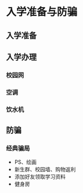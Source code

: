 # 入学准备与防骗

## 入学准备

## 入学办理

### 校园网

### 空调

### 饮水机

## 防骗

### 经典骗局

- PS、绘画
- 新生群、校园墙、购物返利
- 添加好友领取学习资料
- 健身房
